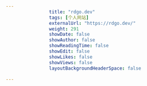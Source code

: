 ---
                title: "rdgo.dev"
                tags: [个人网站]
                externalUrl: "https://rdgo.dev/"
                weight: 291
                showDate: false
                showAuthor: false
                showReadingTime: false
                showEdit: false
                showLikes: false
                showViews: false
                layoutBackgroundHeaderSpace: false
                ---

